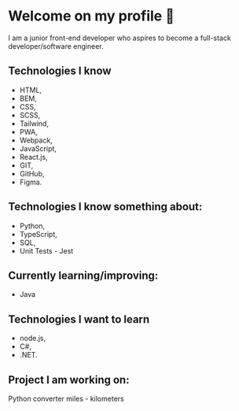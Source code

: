# Welcome on my profile 👋

I am a junior front-end developer who aspires to become a full-stack developer/software engineer.

## Technologies I know

- HTML,
- BEM,
- CSS,
- SCSS,
- Tailwind,
- PWA,
- Webpack,
- JavaScript,
- React.js,
- GIT,
- GitHub,
- Figma.

## Technologies I know something about:

- Python,
- TypeScript,
- SQL,
- Unit Tests - Jest

## Currently learning/improving:

- Java

## Technologies I want to learn

- node.js,
- C#,
- .NET.

## Project I am working on:

Python converter miles - kilometers
